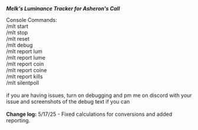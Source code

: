 ***Melk's Luminance Tracker for Asheron's Call***

Console Commands: <br />
/mlt start <br />
/mlt stop <br />
/mlt reset <br />
/mlt debug <br />
/mlt report lum <br />
/mlt report lume <br />
/mlt report coin <br />
/mlt report coine <br />
/mlt report kills <br />
/mlt silentpoll <br />
 <br />
if you are having issues, turn on debugging and pm me on discord with your issue and screenshots of the debug text if you can
<br />
<br />
**Change log:**
5/17/25 - Fixed calculations for conversions and added reporting.

